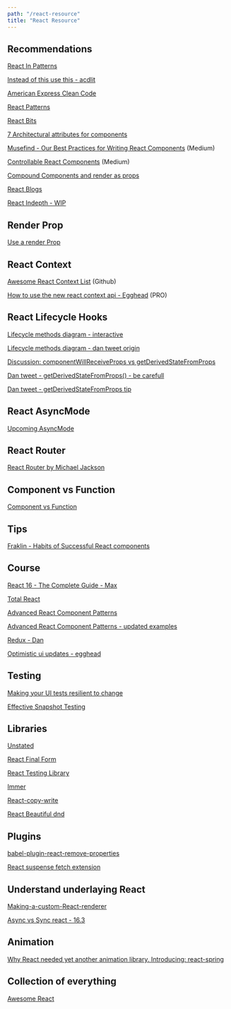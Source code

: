```yaml
---
path: "/react-resource"
title: "React Resource"
---
```


## Recommendations

[React In Patterns](https://legacy.gitbook.com/book/krasimir/react-in-patterns/details)

[Instead of this use this - acdlit](https://pbs.twimg.com/media/DYXlkUnVQAE--gD.jpg)

[American Express Clean Code](http://americanexpress.io/clean-code-dirty-code/)

[React Patterns](https://github.com/planningcenter/react-patterns/blob/master/README.md)

[React Bits](https://vasanthk.gitbooks.io/react-bits/)

[7 Architectural attributes for components](/https://dmitripavlutin.com/7-architectural-attributes-of-a-reliable-react-component/)

[Musefind - Our Best Practices for Writing React Components](https://engineering.musefind.com/our-best-practices-for-writing-react-components-dec3eb5c3fc8) \(Medium\)

[Controllable React Components](https://medium.com/myheritage-engineering/how-controllable-react-components-maximize-reusability-86e3d233fa8e) \(Medium\)

[Compound Components and render as props](http://frontendgirl.com/playgrounds-for-react-patterns-compound-components-and-render-as-a-props/)

[React Blogs](https://blog.instabug.com/2018/02/react-blogs/)

[React Indepth - WIP](https://developmentarc.gitbooks.io/react-indepth/content/)

## Render Prop

[Use a render Prop ](https://cdb.reacttraining.com/use-a-render-prop-50de598f11ce)

## React Context

[Awesome React Context List](https://github.com/diegohaz/awesome-react-context) \(Github\)

[How to use the new react context api - Egghead](https://egghead.io/lessons/react-use-the-new-react-context-api) \(PRO\)


## React Lifecycle Hooks

[Lifecycle methods diagram - interactive](http://projects.wojtekmaj.pl/react-lifecycle-methods-diagram/)

[Lifecycle methods diagram - dan tweet origin](https://twitter.com/dan_abramov/status/981712092611989509)

[Discussion: componentWillReceiveProps vs getDerivedStateFromProps](https://github.com/reactjs/reactjs.org/issues/721)

[Dan tweet - getDerivedStateFromProps() - be carefull](https://twitter.com/dan_abramov/status/979521369900769280)

[Dan tweet - getDerivedStateFromProps tip](https://twitter.com/dan_abramov/status/984758512063479811) 

## React AsyncMode

[Upcoming AsyncMode](https://github.com/sw-yx/fresh-async-react)

## React Router

[React Router by Michael Jackson](https://www.youtube.com/watch?v=GYvoapBSM3c&feature=youtu.be)

## Component vs Function

[Component vs Function](https://hackernoon.com/react-stateless-functional-components-nine-wins-you-might-have-overlooked-997b0d933dbc)

## Tips

[Fraklin - Habits of Successful React components](https://javascriptplayground.com/habits-of-successful-react-components/)

## Course

[React 16 - The Complete Guide - Max](https://www.udemy.com/react-the-complete-guide-incl-redux/)

[Total React](https://courses.totalreact.com/)

[Advanced React Component Patterns](https://egghead.io/courses/advanced-react-component-patterns)

[Advanced React Component Patterns - updated examples ](https://codesandbox.io/s/github/kentcdodds/advanced-react-patterns-v2)

[Redux - Dan](https://egghead.io/courses/getting-started-with-redux)

[Optimistic ui updates - egghead](https://egghead.io/lessons/react-optimistic-ui-update-in-react-using-setstate)


## Testing 

[Making your UI tests resilient to change](https://blog.kentcdodds.com/making-your-ui-tests-resilient-to-change-d37a6ee37269)

[Effective Snapshot Testing](https://blog.kentcdodds.com/effective-snapshot-testing-e0d1a2c28eca)

## Libraries

[Unstated](https://github.com/jamiebuilds/unstated)

[React Final Form](https://github.com/final-form/react-final-form#-react-final-form)

[React Testing Library](https://github.com/kentcdodds/react-testing-library)

[Immer](https://github.com/mweststrate/immer)

[React-copy-write](https://github.com/aweary/react-copy-write)

[React Beautiful dnd](https://react-beautiful-dnd.netlify.com/iframe.html?selectedKind=board&selectedStory=simple)

## Plugins 

[babel-plugin-react-remove-properties](https://github.com/oliviertassinari/babel-plugin-react-remove-properties)

[React suspense fetch extension](https://github.com/pomber/hitchcock)

## Understand underlaying React

[Making-a-custom-React-renderer](https://github.com/nitin42/Making-a-custom-React-renderer/blob/master/part-one.md)

[Async vs Sync react - 16.3](https://twitter.com/acdlite/status/977291318324948992)

## Animation 

[Why React needed yet another animation library. Introducing: react-spring](https://blog.usejournal.com/why-react-needed-yet-another-animation-library-introducing-react-spring-8212e424c5ce)


## Collection of everything

[Awesome React](https://github.com/enaqx/awesome-react)
